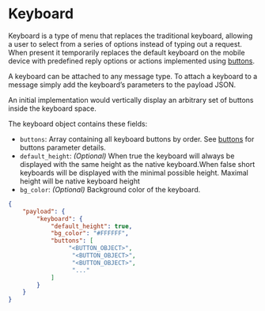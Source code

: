 # Keyboard

Keyboard is a type of menu that replaces the traditional keyboard, allowing a user to select from a series of options instead of typing out a request. When present it temporarily replaces the default keyboard on the mobile device with predefined reply options or actions implemented using [buttons](../buttons/).

A keyboard can be attached to any message type. To attach a keyboard to a message simply add the keyboard’s parameters to the payload JSON.

An initial implementation would vertically display an arbitrary set of buttons inside the keyboard space.

The keyboard object contains these fields:

- `buttons`: Array containing all keyboard buttons by order. See [buttons](../buttons/) for buttons parameter details.
- `default_height`: _(Optional)_  When true the keyboard will always be displayed with the same height as the native keyboard.When false short keyboards will be displayed with the minimal possible height. Maximal height will be native keyboard height
- `bg_color`: _(Optional)_ Background color of the keyboard.


```json
{
    "payload": {
        "keyboard": {
            "default_height": true,
            "bg_color": "#FFFFFF",
            "buttons": [
                 "<BUTTON_OBJECT>",
                  "<BUTTON_OBJECT>",
                  "<BUTTON_OBJECT>",
                  "..."
            ]
        }
    }
}